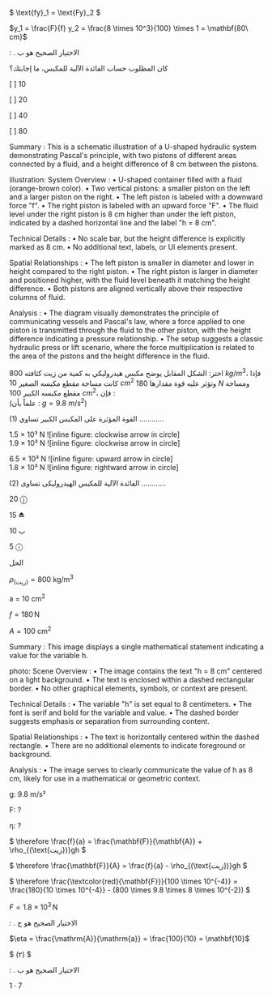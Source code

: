 $ \text{fy}_1 = \text{Fy}_2 $ <!-- text, from page 0 (l=0.036,t=0.042,r=0.184,b=0.118), with ID b2b2b876-1cd6-4092-9737-1c386373cfac -->

$y_1 = \frac{F}{f} y_2 = \frac{8 \times 10^3}{100} \times 1 = \mathbf{80\ cm}$ <!-- text, from page 0 (l=0.372,t=0.065,r=0.692,b=0.110), with ID fda86afd-0bf8-43c6-af01-b5daf4b178fa -->

: . الاختيار الصحيح هو ب <!-- text, from page 0 (l=0.644,t=0.124,r=0.870,b=0.153), with ID 81bf4ec6-3510-4da6-b0d0-d3a3d726465e -->

كان المطلوب حساب الفائدة الآلية للمكبس، ما إجابتك؟

[ ] 10

[ ] 20

[ ] 40

[ ] 80 <!-- text, from page 0 (l=0.084,t=0.159,r=0.896,b=0.235), with ID 84d97e3a-6b9c-455e-aebe-e8ef0a9a792c -->

Summary : This is a schematic illustration of a U-shaped hydraulic system demonstrating Pascal's principle, with two pistons of different areas connected by a fluid, and a height difference of 8 cm between the pistons.

illustration:
System Overview :
  • U-shaped container filled with a fluid (orange-brown color).
  • Two vertical pistons: a smaller piston on the left and a larger piston on the right.
  • The left piston is labeled with a downward force "f".
  • The right piston is labeled with an upward force "F".
  • The fluid level under the right piston is 8 cm higher than under the left piston, indicated by a dashed horizontal line and the label "h = 8 cm".

Technical Details :
  • No scale bar, but the height difference is explicitly marked as 8 cm.
  • No additional text, labels, or UI elements present.

Spatial Relationships :
  • The left piston is smaller in diameter and lower in height compared to the right piston.
  • The right piston is larger in diameter and positioned higher, with the fluid level beneath it matching the height difference.
  • Both pistons are aligned vertically above their respective columns of fluid.

Analysis :
  • The diagram visually demonstrates the principle of communicating vessels and Pascal's law, where a force applied to one piston is transmitted through the fluid to the other piston, with the height difference indicating a pressure relationship.
  • The setup suggests a classic hydraulic press or lift scenario, where the force multiplication is related to the area of the pistons and the height difference in the fluid. <!-- figure, from page 0 (l=0.072,t=0.289,r=0.290,b=0.450), with ID d16d5925-9da1-499b-9f5d-f53ed0286f49 -->

اختر: الشكل المقابل يوضح مكبس هيدروليكي به كمية من زيت كثافته $800 \ kg/m^3$، فإذا كانت مساحة مقطع مكبسه الصغير $10 \ cm^2$ وتؤثر عليه قوة مقدارها $180 \ N$ ومساحة مقطع مكبسه الكبير $100 \ cm^2$، فإن :  
(علماً بأن : $g = 9.8 \ m/s^2$)

(1) القوة المؤثرة على المكبس الكبير تساوي ............ <!-- text, from page 0 (l=0.433,t=0.280,r=0.926,b=0.465), with ID 7f7fa3bc-d582-4683-a661-d8f146d18b26 -->

1.5 × 10³ N ![inline figure: clockwise arrow in circle]  
1.9 × 10³ N ![inline figure: clockwise arrow in circle]

6.5 × 10³ N ![inline figure: upward arrow in circle]  
1.8 × 10³ N ![inline figure: rightward arrow in circle] <!-- text, from page 0 (l=0.365,t=0.477,r=0.851,b=0.547), with ID 16cb04c0-00b3-48ed-b86a-b9db9b41da79 -->

(2) الفائدة الآلية للمكبس الهيدروليكى تساوى ............ <!-- text, from page 0 (l=0.404,t=0.555,r=0.855,b=0.583), with ID 22ffbd48-870e-49c0-96b3-fd80b04fcc83 -->

20 ⓙ <!-- text, from page 0 (l=0.281,t=0.589,r=0.347,b=0.614), with ID b6ac357d-8e72-48a3-baf8-3326576fd1a8 -->

15 ⏏️ <!-- text, from page 0 (l=0.448,t=0.588,r=0.517,b=0.616), with ID 8107f8af-0fef-4dfe-94d7-38b3b88863a4 -->

10 ب <!-- text, from page 0 (l=0.623,t=0.589,r=0.691,b=0.617), with ID 36899ec9-fe06-4cdd-8a5a-170f79ad1093 -->

5 ⓘ <!-- text, from page 0 (l=0.771,t=0.591,r=0.828,b=0.616), with ID 77e2a806-f366-4443-961a-b06dbe9ba4fc -->

الحل <!-- text, from page 0 (l=0.824,t=0.624,r=0.920,b=0.648), with ID 90e1ecb5-4002-46d9-b1da-d0443e5b7e67 -->

$\rho_{(\text{زيت})} = 800 \text{ kg/m}^3$

a = 10 cm$^2$ <!-- text, from page 0 (l=0.078,t=0.657,r=0.403,b=0.697), with ID 232eb3a7-4b7f-4855-8f52-c9aecac5b1ba -->

$f = 180\,\mathrm{N}$ <!-- text, from page 0 (l=0.410,t=0.657,r=0.528,b=0.699), with ID f7d72f76-174f-4c31-8211-9b59e93a7e6c -->

$A = 100\ \mathrm{cm}^2$ <!-- text, from page 0 (l=0.532,t=0.658,r=0.675,b=0.698), with ID bb0e33ce-5bae-47a0-b826-1cd01f77ae85 -->

Summary : This image displays a single mathematical statement indicating a value for the variable h.

photo:
Scene Overview :
  • The image contains the text "h = 8 cm" centered on a light background.
  • The text is enclosed within a dashed rectangular border.
  • No other graphical elements, symbols, or context are present.

Technical Details :
  • The variable "h" is set equal to 8 centimeters.
  • The font is serif and bold for the variable and value.
  • The dashed border suggests emphasis or separation from surrounding content.

Spatial Relationships :
  • The text is horizontally centered within the dashed rectangle.
  • There are no additional elements to indicate foreground or background.

Analysis :
  • The image serves to clearly communicate the value of h as 8 cm, likely for use in a mathematical or geometric context. <!-- figure, from page 0 (l=0.683,t=0.659,r=0.788,b=0.698), with ID 4d29ed4e-3236-47e7-be8c-aea9d86fa415 -->

g: 9.8 m/s²

F: ?

η: ? <!-- text, from page 0 (l=0.078,t=0.701,r=0.367,b=0.737), with ID 7cf0ecfe-ad24-464e-8c61-5b3301a21a41 -->

$ \therefore \frac{f}{a} = \frac{\mathbf{F}}{\mathbf{A}} + \rho_{(\text{زيت})}gh $ <!-- text, from page 0 (l=0.078,t=0.733,r=0.280,b=0.772), with ID 4f8706b5-265f-4c41-a1d4-d8885841efca -->

$ \therefore \frac{\mathbf{F}}{A} = \frac{f}{a} - \rho_{(\text{زيت})}gh $ <!-- text, from page 0 (l=0.461,t=0.735,r=0.660,b=0.772), with ID eeccaf38-ad88-4254-a0b4-c22bc3dfe289 -->

$ \therefore \frac{\textcolor{red}{\mathbf{F}}}{100 \times 10^{-4}} = \frac{180}{10 \times 10^{-4}} - (800 \times 9.8 \times 8 \times 10^{-2}) $ <!-- text, from page 0 (l=0.079,t=0.777,r=0.548,b=0.820), with ID 527198b1-24d1-465c-8690-8066772500aa -->

$F = 1.8 \times 10^3\,\text{N}$ <!-- text, from page 0 (l=0.654,t=0.782,r=0.817,b=0.809), with ID 31d68fdf-77ab-448d-9fd6-890441c9ba1e -->

: . الاختيار الصحيح هو ج <!-- text, from page 0 (l=0.646,t=0.814,r=0.869,b=0.843), with ID 0feea0df-dc53-410b-92f1-a44101cefc66 -->

$\eta = \frac{\mathrm{A}}{\mathrm{a}} = \frac{100}{10} = \mathbf{10}$ <!-- text, from page 0 (l=0.072,t=0.843,r=0.260,b=0.885), with ID f41028dc-0f57-4a06-b60a-d6ba789337c0 -->

$ (۲) $ <!-- text, from page 0 (l=0.859,t=0.855,r=0.896,b=0.881), with ID 07b6837e-cd48-4f86-a9cf-f6412b21bf4c -->

: . الاختيار الصحيح هو  ب <!-- text, from page 0 (l=0.646,t=0.887,r=0.864,b=0.915), with ID ccafc040-ae01-4f1d-92a1-bd7edb6b11f6 -->

$1 \cdot 7$ <!-- marginalia, from page 0 (l=0.082,t=0.937,r=0.122,b=0.957), with ID 0fe901b3-7570-452b-9d3d-a88063bb3cfa -->